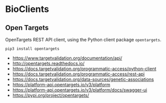 # BioClients

## Open Targets

OpenTargets REST API client, using the Python client package
`opentargets`.

```
pip3 install opentargets
```

* <https://www.targetvalidation.org/documentation/api/>
* <http://opentargets.readthedocs.io/>
* <https://docs.targetvalidation.org/programmatic-access/python-client>
* <https://docs.targetvalidation.org/programmatic-access/rest-api>
* <https://docs.targetvalidation.org/data-sources/genetic-associations>
* <https://platform-api.opentargets.io/v3/platform>
* <https://platform-api.opentargets.io/v3/platform/docs/swagger-ui>
* <https://pypi.org/project/opentargets/>
